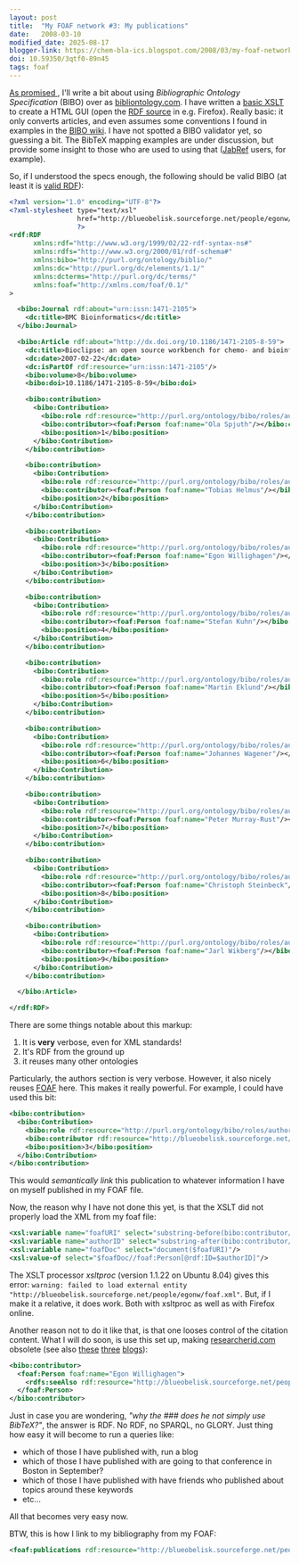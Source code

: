 ```yaml
---
layout: post
title:  "My FOAF network #3: My publications"
date:   2008-03-10
modified_date: 2025-08-17
blogger-link: https://chem-bla-ics.blogspot.com/2008/03/my-foaf-network-3-my-publications.html
doi: 10.59350/3qtf0-89n45
tags: foaf
---
```


[As promised <i class="fa-solid fa-recycle fa-xs"></i>](https://chem-bla-ics.linkedchemistry.info/2008/03/08/my-foaf-network-2-xslt-for-html-gui.html), I'll write a bit about using
*Bibliographic Ontology Specification* (BIBO) over as [bibliontology.com](http://bibliontology.com/). I have written a
[basic XSLT](http://blueobelisk.sourceforge.net/people/egonw/bibo2xhtml.xsl) to create a HTML GUI (open the
[RDF source](http://blueobelisk.sourceforge.net/people/egonw/biblio.xml) in e.g. Firefox). Really basic: it only converts articles,
and even assumes some conventions I found in examples in the [BIBO wiki](http://wiki.bibliontology.com/index.php/Examples).
I have not spotted a BIBO validator yet, so guessing a bit. The BibTeX mapping examples are under discussion, but provide some
insight to those who are used to using that ([JabRef](http://jabref.sourceforge.net/) users, for example).

So, if I understood the specs enough, the following should be valid BIBO (at least it is
[valid RDF](http://www.w3.org/RDF/Validator/ARPServlet?URI=http%3A%2F%2Fblueobelisk.sourceforge.net%2Fpeople%2Fegonw%2Fbiblio.xml&PARSE=Parse+URI%3A+&TRIPLES_AND_GRAPH=PRINT_TRIPLES&FORMAT=PNG_EMBED)):

```xml
<?xml version="1.0" encoding="UTF-8"?>
<?xml-stylesheet type="text/xsl"
                 href="http://blueobelisk.sourceforge.net/people/egonw/bibo2xhtml.xsl"
                 ?>
<rdf:RDF
      xmlns:rdf="http://www.w3.org/1999/02/22-rdf-syntax-ns#"
      xmlns:rdfs="http://www.w3.org/2000/01/rdf-schema#"
      xmlns:bibo="http://purl.org/ontology/biblio/"
      xmlns:dc="http://purl.org/dc/elements/1.1/"
      xmlns:dcterms="http://purl.org/dc/terms/"
      xmlns:foaf="http://xmlns.com/foaf/0.1/"
>

  <bibo:Journal rdf:about="urn:issn:1471-2105">
    <dc:title>BMC Bioinformatics</dc:title>
  </bibo:Journal>

  <bibo:Article rdf:about="http://dx.doi.org/10.1186/1471-2105-8-59">
    <dc:title>Bioclipse: an open source workbench for chemo- and bioinformatics</dc:title>
    <dc:date>2007-02-22</dc:date>
    <dc:isPartOf rdf:resource="urn:issn:1471-2105"/>
    <bibo:volume>8</bibo:volume>
    <bibo:doi>10.1186/1471-2105-8-59</bibo:doi>

    <bibo:contribution>
      <bibo:Contribution>
        <bibo:role rdf:resource="http://purl.org/ontology/bibo/roles/author" />
        <bibo:contributor><foaf:Person foaf:name="Ola Spjuth"/></bibo:contributor>
        <bibo:position>1</bibo:position>
      </bibo:Contribution>
    </bibo:contribution>

    <bibo:contribution>
      <bibo:Contribution>
        <bibo:role rdf:resource="http://purl.org/ontology/bibo/roles/author" />
        <bibo:contributor><foaf:Person foaf:name="Tobias Helmus"/></bibo:contributor>
        <bibo:position>2</bibo:position>
      </bibo:Contribution>
    </bibo:contribution>

    <bibo:contribution>
      <bibo:Contribution>
        <bibo:role rdf:resource="http://purl.org/ontology/bibo/roles/author" />
        <bibo:contributor><foaf:Person foaf:name="Egon Willighagen"/></bibo:contributor>
        <bibo:position>3</bibo:position>
      </bibo:Contribution>
    </bibo:contribution>

    <bibo:contribution>
      <bibo:Contribution>
        <bibo:role rdf:resource="http://purl.org/ontology/bibo/roles/author" />
        <bibo:contributor><foaf:Person foaf:name="Stefan Kuhn"/></bibo:contributor>
        <bibo:position>4</bibo:position>
      </bibo:Contribution>
    </bibo:contribution>

    <bibo:contribution>
      <bibo:Contribution>
        <bibo:role rdf:resource="http://purl.org/ontology/bibo/roles/author" />
        <bibo:contributor><foaf:Person foaf:name="Martin Eklund"/></bibo:contributor>
        <bibo:position>5</bibo:position>
      </bibo:Contribution>
    </bibo:contribution>

    <bibo:contribution>
      <bibo:Contribution>
        <bibo:role rdf:resource="http://purl.org/ontology/bibo/roles/author" />
        <bibo:contributor><foaf:Person foaf:name="Johannes Wagener"/></bibo:contributor>
        <bibo:position>6</bibo:position>
      </bibo:Contribution>
    </bibo:contribution>

    <bibo:contribution>
      <bibo:Contribution>
        <bibo:role rdf:resource="http://purl.org/ontology/bibo/roles/author" />
        <bibo:contributor><foaf:Person foaf:name="Peter Murray-Rust"/></bibo:contributor>
        <bibo:position>7</bibo:position>
      </bibo:Contribution>
    </bibo:contribution>

    <bibo:contribution>
      <bibo:Contribution>
        <bibo:role rdf:resource="http://purl.org/ontology/bibo/roles/author" />
        <bibo:contributor><foaf:Person foaf:name="Christoph Steinbeck"/></bibo:contributor>
        <bibo:position>8</bibo:position>
      </bibo:Contribution>
    </bibo:contribution>

    <bibo:contribution>
      <bibo:Contribution>
        <bibo:role rdf:resource="http://purl.org/ontology/bibo/roles/author" />
        <bibo:contributor><foaf:Person foaf:name="Jarl Wikberg"/></bibo:contributor>
        <bibo:position>9</bibo:position>
      </bibo:Contribution>
    </bibo:contribution>

  </bibo:Article>

</rdf:RDF>
```

There are some things notable about this markup:

1. It is **very** verbose, even for XML standards!
2. It's RDF from the ground up
3. it reuses many other ontologies

Particularly, the authors section is very verbose. However, it also nicely reuses [FOAF](http://www.foaf-project.org/)
here. This makes it really powerful. For example, I could have used this bit:

```xml
<bibo:contribution>
  <bibo:Contribution>
    <bibo:role rdf:resource="http://purl.org/ontology/bibo/roles/author" />
    <bibo:contributor rdf:resource="http://blueobelisk.sourceforge.net/people/egonw/foaf.xml#me"/>
    <bibo:position>3</bibo:position>
  </bibo:Contribution>
</bibo:contribution>
```

This would *semantically link* this publication to whatever information I have on myself published in my FOAF file.

Now, the reason why I have not done this yet, is that the XSLT did not properly load the XML from my foaf file:

```xml
<xsl:variable name="foafURI" select="substring-before(bibo:contributor/@rdf:resource, '#')"/>
<xsl:variable name="authorID" select="substring-after(bibo:contributor/@rdf:resource, '#')"/>
<xsl:variable name="foafDoc" select="document($foafURI)"/>
<xsl:value-of select="$foafDoc//foaf:Person[@rdf:ID=$authorID]"/>
```

The XSLT processor *xsltproc* (version 1.1.22 on Ubuntu 8.04) gives this error:
`warning: failed to load external entity "http://blueobelisk.sourceforge.net/people/egonw/foaf.xml"`.
But, if I make it a relative, it does work. Both with xsltproc as well as with Firefox online.

Another reason not to do it like that, is that one looses control of the citation content. What I will do soon, is use
this set up, making [researcherid.com](http://www.researcherid.com/) obsolete (see also
[these](http://plindenbaum.blogspot.com/2008/01/thomson-scientific-launches.html)
[three](http://nsaunders.wordpress.com/2008/01/17/researcher-id/)
[blogs](http://mndoci.com/blog/2008/01/17/researcherid-doesnt-seem-like-all-that/)):

```xml
<bibo:contributor>
  <foaf:Person foaf:name="Egon Willighagen">
    <rdfs:seeAlso rdf:resource="http://blueobelisk.sourceforge.net/people/egonw/biblio.xml#me"/>
  </foaf:Person>
</bibo:contributor>
```

Just in case you are wondering, *"why the ### does he not simply use BibTeX?"*, the answer is RDF.
No RDF, no SPARQL, no GLORY. Just thing how easy it will become to run a queries like:

* which of those I have published with, run a blog
* which of those I have published with are going to that conference in Boston in September?
* which of those I have published with have friends who published about topics around these keywords
* etc...

All that becomes very easy now.

BTW, this is how I link to my bibliography from my FOAF:

```xml
<foaf:publications rdf:resource="http://blueobelisk.sourceforge.net/people/egonw/biblio.xml"/>
```
